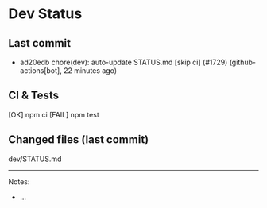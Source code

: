 # Dev Status

## Last commit
- ad20edb chore(dev): auto-update STATUS.md [skip ci] (#1729) (github-actions[bot], 22 minutes ago)
## CI & Tests
[OK] npm ci
[FAIL] npm test

## Changed files (last commit)
dev/STATUS.md

---
Notes:
- ...
